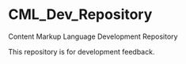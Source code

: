 # CML_Dev_Repository
Content Markup Language Development Repository

This repository is for development feedback.

